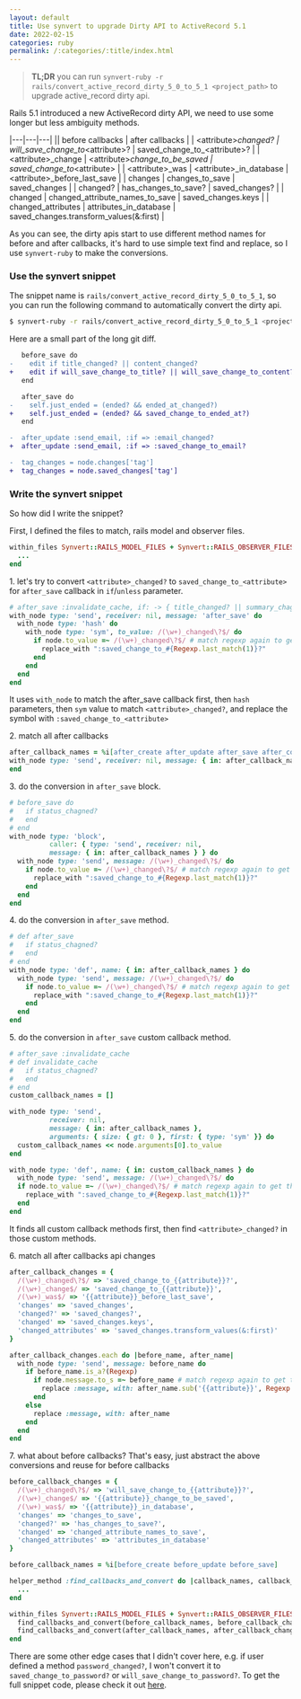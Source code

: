```yaml
---
layout: default
title: Use synvert to upgrade Dirty API to ActiveRecord 5.1
date: 2022-02-15
categories: ruby
permalink: /:categories/:title/index.html
---
```


> **TL;DR** you can run `synvert-ruby -r rails/convert_active_record_dirty_5_0_to_5_1 <project_path>`
> to upgrade active_record dirty api.

Rails 5.1 introduced a new ActiveRecord dirty API, we need to use some longer but less ambiguity methods.

|---|---|---|
|| before callbacks | after callbacks |
| \<attribute\>_changed? | will_save_change_to_\<attribute\>? | saved_change_to_\<attribute\>? |
| \<attribute\>_change | \<attribute\>_change_to_be_saved | saved_change_to_\<attribute\> |
| \<attribute\>_was | \<attribute\>_in_database | \<attribute\>_before_last_save |
| changes | changes_to_save | saved_changes |
| changed? | has_changes_to_save? | saved_changes? |
| changed | changed_attribute_names_to_save | saved_changes.keys |
| changed_attributes | attributes_in_database | saved_changes.transform_values(&:first) |

As you can see, the dirty apis start to use different method names for before and after callbacks,
it's hard to use simple text find and replace, so I use `synvert-ruby` to make the conversions.

### Use the synvert snippet

The snippet name is `rails/convert_active_record_dirty_5_0_to_5_1`, so you can run the following command to automatically convert the dirty api.

```bash
$ synvert-ruby -r rails/convert_active_record_dirty_5_0_to_5_1 <project_path>
```

Here are a small part of the long git diff.

```diff
   before_save do
-    edit if title_changed? || content_changed?
+    edit if will_save_change_to_title? || will_save_change_to_content?
   end

   after_save do
-    self.just_ended = (ended? && ended_at_changed?)
+    self.just_ended = (ended? && saved_change_to_ended_at?)
   end

-  after_update :send_email, :if => :email_changed?
+  after_update :send_email, :if => :saved_change_to_email?

-  tag_changes = node.changes['tag']
+  tag_changes = node.saved_changes['tag']
```

### Write the synvert snippet

So how did I write the snippet?

First, I defined the files to match, rails model and observer files.

```ruby
within_files Synvert::RAILS_MODEL_FILES + Synvert::RAILS_OBSERVER_FILES do
  ...
end
```

1\. let's try to convert `<attribute>_changed?` to `saved_change_to_<attribute>` for `after_save` callback in `if`/`unless` parameter.

```ruby
# after_save :invalidate_cache, if: -> { title_changed? || summary_chagned? }
with_node type: 'send', receiver: nil, message: 'after_save' do
  with_node type: 'hash' do
    with_node type: 'sym', to_value: /(\w+)_changed\?$/ do
      if node.to_value =~ /(\w+)_changed\?$/ # match regexp again to get the last match
        replace_with ":saved_change_to_#{Regexp.last_match(1)}?"
      end
    end
  end
end
```

It uses `with_node` to match the after_save callback first, then `hash` parameters, then `sym` value to match `<attribute>_changed?`, and replace the symbol with `:saved_change_to_<attribute>`

2\. match all after callbacks

```ruby
after_callback_names = %i[after_create after_update after_save after_commit after_create_commit after_update_commit after_save_commit]
with_node type: 'send', receiver: nil, message: { in: after_callback_names } do
end
```

3\. do the conversion in `after_save` block.

```ruby
# before_save do
#   if status_chagned?
#   end
# end
with_node type: 'block',
          caller: { type: 'send', receiver: nil,
          message: { in: after_callback_names } } do
  with_node type: 'send', message: /(\w+)_changed\?$/ do
    if node.to_value =~ /(\w+)_changed\?$/ # match regexp again to get the last match
      replace_with ":saved_change_to_#{Regexp.last_match(1)}?"
    end
  end
end
```

4\. do the conversion in `after_save` method.

```ruby
# def after_save
#   if status_chagned?
#   end
# end
with_node type: 'def', name: { in: after_callback_names } do
  with_node type: 'send', message: /(\w+)_changed\?$/ do
    if node.to_value =~ /(\w+)_changed\?$/ # match regexp again to get the last match
      replace_with ":saved_change_to_#{Regexp.last_match(1)}?"
    end
  end
end
```

5\. do the conversion in `after_save` custom callback method.

```ruby
# after_save :invalidate_cache
# def invalidate_cache
#   if status_chagned?
#   end
# end
custom_callback_names = []

with_node type: 'send',
          receiver: nil,
          message: { in: after_callback_names },
          arguments: { size: { gt: 0 }, first: { type: 'sym' }} do
  custom_callback_names << node.arguments[0].to_value
end

with_node type: 'def', name: { in: custom_callback_names } do
  with_node type: 'send', message: /(\w+)_changed\?$/ do
  if node.to_value =~ /(\w+)_changed\?$/ # match regexp again to get the last match
    replace_with ":saved_change_to_#{Regexp.last_match(1)}?"
  end
end
```

It finds all custom callback methods first, then find `<attribute>_changed?` in those custom methods.

6\. match all after callbacks api changes

```ruby
after_callback_changes = {
  /(\w+)_changed\?$/ => 'saved_change_to_{{attribute}}?',
  /(\w+)_change$/ => 'saved_change_to_{{attribute}}',
  /(\w+)_was$/ => '{{attribute}}_before_last_save',
  'changes' => 'saved_changes',
  'changed?' => 'saved_changes?',
  'changed' => 'saved_changes.keys',
  'changed_attributes' => 'saved_changes.transform_values(&:first)'
}

after_callback_changes.each do |before_name, after_name|
  with_node type: 'send', message: before_name do
    if before_name.is_a?(Regexp)
      if node.message.to_s =~ before_name # match regexp again to get the last match
        replace :message, with: after_name.sub('{{attribute}}', Regexp.last_match(1))
      end
    else
      replace :message, with: after_name
    end
  end
end
```

7\. what about before callbacks? That's easy, just abstract the above conversions and reuse for before callbacks

```ruby
before_callback_changes = {
  /(\w+)_changed\?$/ => 'will_save_change_to_{{attribute}}?',
  /(\w+)_change$/ => '{{attribute}}_change_to_be_saved',
  /(\w+)_was$/ => '{{attribute}}_in_database',
  'changes' => 'changes_to_save',
  'changed?' => 'has_changes_to_save?',
  'changed' => 'changed_attribute_names_to_save',
  'changed_attributes' => 'attributes_in_database'
}

before_callback_names = %i[before_create before_update before_save]

helper_method :find_callbacks_and_convert do |callback_names, callback_changes|
  ...
end

within_files Synvert::RAILS_MODEL_FILES + Synvert::RAILS_OBSERVER_FILES do
  find_callbacks_and_convert(before_callback_names, before_callback_changes)
  find_callbacks_and_convert(after_callback_names, after_callback_changes)
end
```

There are some other edge cases that I didn't cover here, e.g. if user defined a method `password_changed?`, I won't convert it to `saved_change_to_password?` or `will_save_change_to_password?`. To get the full snippet code, please check it out [here](https://github.com/synvert-hq/synvert-snippets-ruby/blob/master/lib/rails/convert_active_record_dirty_5_0_to_5_1.rb).